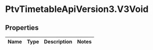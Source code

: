 # PtvTimetableApiVersion3.V3Void

## Properties
Name | Type | Description | Notes
------------ | ------------- | ------------- | -------------
